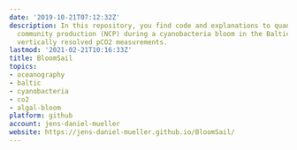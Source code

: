 ```yaml
---
date: '2019-10-21T07:12:32Z'
description: In this repository, you find code and explanations to quantify the net
  community production (NCP) during a cyanobacteria bloom in the Baltic Sea through
  vertically resolved pCO2 measurements.
lastmod: '2021-02-21T10:16:33Z'
title: BloomSail
topics:
- oceanography
- baltic
- cyanobacteria
- co2
- algal-bloom
platform: github
account: jens-daniel-mueller
website: https://jens-daniel-mueller.github.io/BloomSail/
---
```


